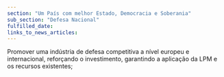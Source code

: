 ```yaml
---
section: "Um País com melhor Estado, Democracia e Soberania"
sub_section: "Defesa Nacional"
fulfilled_date:
links_to_news_articles:
---
```


Promover uma indústria de defesa competitiva a nível europeu e internacional, reforçando o investimento, garantindo a aplicação da LPM e os recursos existentes;